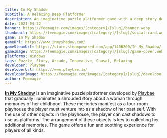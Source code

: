 ```yaml
---
title: In My Shadow
subtitle: A Relaxing Deep Platformer
description: An imaginative puzzle platformer game with a deep story developed by Playbae
date: 2021-04-22
banner: https://feemagie.com/images/[category]/[slug]/banner.webp
thumbnail: https://feemagie.com/images/[category]/[slug]/social-card.webp
game: In My Shadow
gameUrl: https://www.inmyshadow.com/
gameSteamUrl: https://store.steampowered.com/app/1406200/In_My_Shadow/
gameImage: https://feemagie.com/images/[category]/[slug]/game-cover.webp
platforms: Windows
tags: Puzzle, Story, Arcade, Innovative, Causal, Relaxing
developer: Playbae
developerUrl: https://www.playbae.in/
developerImage: https://feemagie.com/images/[category]/[slug]/developer.webp
author: Feemagie
---
```


**[In My Shadow](https://www.inmyshadow.com/)** is an imaginative puzzle platformer developed by [Playbae](https://www.playbae.in/) that gradually illuminates a shrouded story about a woman through memories of her childhood. These memories manifest as a four-room playhouse the player must venture into as a shadow of her past self. With the use of other objects in the playhouse, the player can cast shadows to use as platforms. The arrangement of these objects is key to collecting her additional memories. The game offers a fun and soothing experience for players of all kinds.